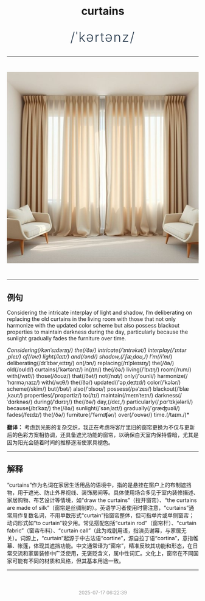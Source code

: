 <div align="center">

# curtains

<div style="margin: 30px 0;">
<h1 style="font-size: 2.5em; font-weight: 300; letter-spacing: 2px; margin: 0; color: #2c3e50;">
/ˈkərtənz/
</h1>
</div>

</div>

---

<div align="center" style="margin: 40px 0;">

![curtains](images/curtains.png)

</div>

---

## 例句

Considering the intricate interplay of light and shadow, I’m deliberating on replacing the old curtains in the living room with those that not only harmonize with the updated color scheme but also possess blackout properties to maintain darkness during the day, particularly because the sunlight gradually fades the furniture over time.

*Considering(/kənˈsɪdərɪŋ/) the(/ðə/) intricate(/ˈɪntrəkət/) interplay(/ˈɪntərˌpleɪ/) of(/əv/) light(/laɪt/) and(/ənd/) shadow,(/ˈʃæˌdoʊ,/) I’m(/i’m*/) deliberating(/dɪˈlɪbərˌeɪtɪŋ/) on(/ɔn/) replacing(/rɪˈpleɪsɪŋ/) the(/ðə/) old(/oʊld/) curtains(/ˈkərtənz/) in(/ɪn/) the(/ðə/) living(/ˈlɪvɪŋ/) room(/rum/) with(/wɪθ/) those(/ðoʊz/) that(/ðət/) not(/nɑt/) only(/ˈoʊnli/) harmonize(/ˈhɑrməˌnaɪz/) with(/wɪθ/) the(/ðə/) updated(/ˈəpˌdeɪtɪd/) color(/ˈkələr/) scheme(/skim/) but(/bət/) also(/ˈɔlsoʊ/) possess(/pəˈzɛs/) blackout(/ˈblæˌkaʊt/) properties(/ˈprɑpərtiz/) to(/tɪ/) maintain(/meɪnˈteɪn/) darkness(/ˈdɑrknəs/) during(/ˈdʊrɪŋ/) the(/ðə/) day,(/deɪ,/) particularly(/ˌpɑrˈtɪkjələrli/) because(/bɪˈkəz/) the(/ðə/) sunlight(/ˈsənˌlaɪt/) gradually(/ˈgræʤuəli/) fades(/feɪdz/) the(/ðə/) furniture(/ˈfərnɪʧər/) over(/ˈoʊvər/) time.(/taɪm./)*

**翻译：** 考虑到光影的复杂交织，我正在考虑将客厅里旧的窗帘更换为不仅与更新后的色彩方案相协调，还具备遮光功能的窗帘，以确保白天室内保持昏暗，尤其是因为阳光会随着时间的推移逐渐使家具褪色。

---

## 解释

“curtains”作为名词在家居生活用品的语境中，指的是悬挂在窗户上的布制遮挡物，用于遮光、防止外界视线、装饰房间等。具体使用场合多见于室内装修描述、家居购物、布艺设计等情境，如“draw the curtains”（拉开窗帘）、“the curtains are made of silk”（窗帘是丝绸制的）。英语学习者使用时需注意，“curtains”通常用作复数名词，不用单数形式“curtain”指窗帘整体，但可指单片或单侧窗帘；动词形式如“to curtain”较少用。常见搭配包括“curtain rod”（窗帘杆）、“curtain fabric”（窗帘布料）、“curtain call”（此为戏剧用语，指演员谢幕，与家居无关）。词源上，“curtain”起源于中古法语“cortine”，源自拉丁语“cortina”，意指帷幕、帐篷，体现其遮挡功能。中文通常译为“窗帘”，精准反映其功能和形态，在日常交流和家居装修中广泛使用，无褒贬含义，属中性词汇。文化上，窗帘在不同国家可能有不同的材质和风格，但其基本用途一致。


---

<div align="center" style="margin-top: 50px;">
<small style="color: #999; font-size: 0.9em;">2025-07-17 06:22:39</small>
</div>
